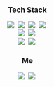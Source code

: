 <h3 align="center">Tech Stack</h3>
<p align="center">
  <img src="https://img.shields.io/badge/C-a8b9cc?style=flat-square&logo=C&logoColor=white"/></a>&nbsp 
  <img src="https://img.shields.io/badge/C++-00599c?style=flat-square&logo=C%2B%2B&logoColor=white"/></a>&nbsp
  <img src="https://img.shields.io/badge/Python-3766AB?style=flat-square&logo=Python&logoColor=white"/></a>&nbsp 
  <img src="https://img.shields.io/badge/CUDA-76b900?style=flat-square&logo=NVIDIA&logoColor=white"/></a>&nbsp
  <br>
  <img src="https://img.shields.io/badge/Windows-0078d6?style=flat-square&logo=Windows&logoColor=white"/></a>&nbsp
  <img src="https://img.shields.io/badge/Ubuntu-e95420?style=flat-square&logo=Ubuntu&logoColor=white"/></a>&nbsp
  <br>
  <img src="https://img.shields.io/badge/Tensorflow2-ff6f00?style=flat-square&logo=Tensorflow&logoColor=white"/></a>&nbsp 
  <img src="https://img.shields.io/badge/PyTorch-ee4c2c?style=flat-square&logo=PyTorch&logoColor=white"/></a>&nbsp 
  <br>
</p>
<h3 align="center">Me</h3>
<p align="center">
<a href="cjhnode@gmail.com"><img src="https://img.shields.io/badge/Gmail-d14836?style=flat-square&logo=Gmail&logoColor=white&link=내링크"/></a>&nbsp
<a href="https://velog.io/@cgotjh"><img src="https://img.shields.io/badge/Velog-20c997?style=flat-square&logo=Vimeo&logoColor=white&link=내링크"/></a>&nbsp
</p>
